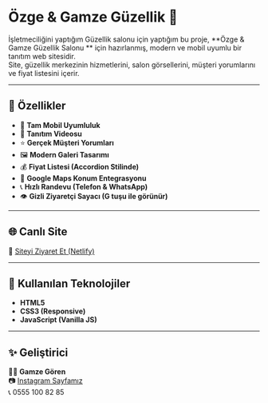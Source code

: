 # Özge & Gamze Güzellik 🌸

İşletmeciliğini yaptığım Güzellik salonu için yaptığım bu proje, **Özge & Gamze Güzellik Salonu ** için hazırlanmış, modern ve mobil uyumlu bir tanıtım web sitesidir.  
Site, güzellik merkezinin hizmetlerini, salon görsellerini, müşteri yorumlarını ve fiyat listesini içerir.

---

## 🚀 Özellikler

- 📱 **Tam Mobil Uyumluluk**
- 🎥 **Tanıtım Videosu**
- ⭐ **Gerçek Müşteri Yorumları**
- 🖼️ **Modern Galeri Tasarımı**
- 💰 **Fiyat Listesi (Accordion Stilinde)**
- 📍 **Google Maps Konum Entegrasyonu**
- 📞 **Hızlı Randevu (Telefon & WhatsApp)**
- 👁️ **Gizli Ziyaretçi Sayacı (G tuşu ile görünür)**

---

## 🌐 Canlı Site

🔗 [Siteyi Ziyaret Et (Netlify)](https://ozge-gamze-beauty.netlify.app)

---

## 📂 Kullanılan Teknolojiler

- **HTML5**
- **CSS3 (Responsive)**
- **JavaScript (Vanilla JS)**

---

## ✨ Geliştirici

👩‍💻 **Gamze Gören**  
📷 [Instagram Sayfamız](https://instagram.com/ozge_gamze_guzellik)  
📞 0555 100 82 85
